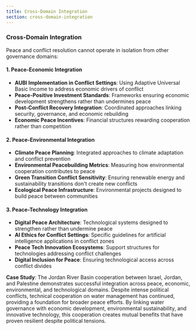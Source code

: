```yaml
---
title: Cross-Domain Integration
section: cross-domain-integration
---
```


### Cross-Domain Integration

Peace and conflict resolution cannot operate in isolation from other governance domains:

#### 1. Peace-Economic Integration
- **AUBI Implementation in Conflict Settings**: Using Adaptive Universal Basic Income to address economic drivers of conflict
- **Peace-Positive Investment Standards**: Frameworks ensuring economic development strengthens rather than undermines peace
- **Post-Conflict Recovery Integration**: Coordinated approaches linking security, governance, and economic rebuilding
- **Economic Peace Incentives**: Financial structures rewarding cooperation rather than competition

#### 2. Peace-Environmental Integration
- **Climate Peace Planning**: Integrated approaches to climate adaptation and conflict prevention
- **Environmental Peacebuilding Metrics**: Measuring how environmental cooperation contributes to peace
- **Green Transition Conflict Sensitivity**: Ensuring renewable energy and sustainability transitions don't create new conflicts
- **Ecological Peace Infrastructure**: Environmental projects designed to build peace between communities

#### 3. Peace-Technology Integration
- **Digital Peace Architecture**: Technological systems designed to strengthen rather than undermine peace
- **AI Ethics for Conflict Settings**: Specific guidelines for artificial intelligence applications in conflict zones
- **Peace Tech Innovation Ecosystems**: Support structures for technologies addressing conflict challenges
- **Digital Inclusion for Peace**: Ensuring technological access across conflict divides

**Case Study**: The Jordan River Basin cooperation between Israel, Jordan, and Palestine demonstrates successful integration across peace, economic, environmental, and technological domains. Despite intense political conflicts, technical cooperation on water management has continued, providing a foundation for broader peace efforts. By linking water governance with economic development, environmental sustainability, and innovative technology, this cooperation creates mutual benefits that have proven resilient despite political tensions.
